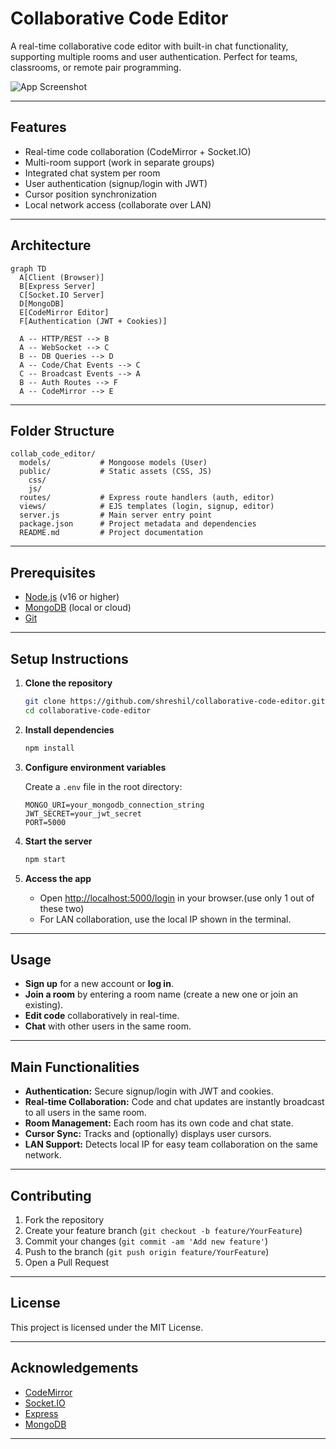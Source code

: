 # Collaborative Code Editor

A real-time collaborative code editor with built-in chat functionality, supporting multiple rooms and user authentication. Perfect for teams, classrooms, or remote pair programming.

![App Screenshot](./screenshot.png) <!-- Add your screenshot file -->

---

## **Features**

-  Real-time code collaboration (CodeMirror + Socket.IO)
-  Multi-room support (work in separate groups)
-  Integrated chat system per room
-  User authentication (signup/login with JWT)
-  Cursor position synchronization
-  Local network access (collaborate over LAN)

---

## **Architecture**

```mermaid
graph TD
  A[Client (Browser)]
  B[Express Server]
  C[Socket.IO Server]
  D[MongoDB]
  E[CodeMirror Editor]
  F[Authentication (JWT + Cookies)]

  A -- HTTP/REST --> B
  A -- WebSocket --> C
  B -- DB Queries --> D
  A -- Code/Chat Events --> C
  C -- Broadcast Events --> A
  B -- Auth Routes --> F
  A -- CodeMirror --> E
```

---

## **Folder Structure**

```
collab_code_editor/
  models/           # Mongoose models (User)
  public/           # Static assets (CSS, JS)
    css/
    js/
  routes/           # Express route handlers (auth, editor)
  views/            # EJS templates (login, signup, editor)
  server.js         # Main server entry point
  package.json      # Project metadata and dependencies
  README.md         # Project documentation
```

---

## **Prerequisites**

- [Node.js](https://nodejs.org/) (v16 or higher)
- [MongoDB](https://www.mongodb.com/) (local or cloud)
- [Git](https://git-scm.com/)

---

## **Setup Instructions**

1. **Clone the repository**
   ```bash
   git clone https://github.com/shreshil/collaborative-code-editor.git
   cd collaborative-code-editor
   ```

2. **Install dependencies**
   ```bash
   npm install
   ```

3. **Configure environment variables**

   Create a `.env` file in the root directory:
   ```
   MONGO_URI=your_mongodb_connection_string
   JWT_SECRET=your_jwt_secret
   PORT=5000
   ```

4. **Start the server**
   ```bash
   npm start
   ```

5. **Access the app**

   - Open [http://localhost:5000/login](http://localhost:5000/login) in your browser.(use only 1 out of these two)
   - For LAN collaboration, use the local IP shown in the terminal.

---

## **Usage**

- **Sign up** for a new account or **log in**.
- **Join a room** by entering a room name (create a new one or join an existing).
- **Edit code** collaboratively in real-time.
- **Chat** with other users in the same room.

---

## **Main Functionalities**

- **Authentication:** Secure signup/login with JWT and cookies.
- **Real-time Collaboration:** Code and chat updates are instantly broadcast to all users in the same room.
- **Room Management:** Each room has its own code and chat state.
- **Cursor Sync:** Tracks and (optionally) displays user cursors.
- **LAN Support:** Detects local IP for easy team collaboration on the same network.

---

## **Contributing**

1. Fork the repository
2. Create your feature branch (`git checkout -b feature/YourFeature`)
3. Commit your changes (`git commit -am 'Add new feature'`)
4. Push to the branch (`git push origin feature/YourFeature`)
5. Open a Pull Request

---

## **License**

This project is licensed under the MIT License.

---

## **Acknowledgements**

- [CodeMirror](https://codemirror.net/)
- [Socket.IO](https://socket.io/)
- [Express](https://expressjs.com/)
- [MongoDB](https://www.mongodb.com/)

---




